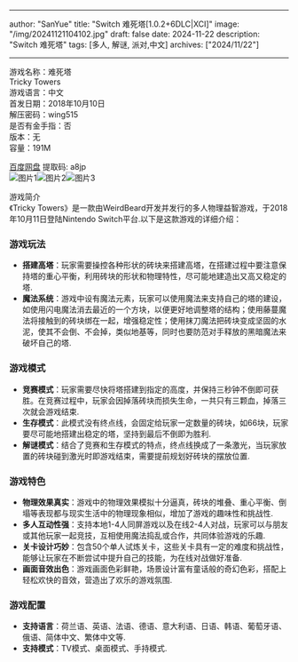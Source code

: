 
---
author: "SanYue"
title: "Switch 难死塔[1.0.2+6DLC|XCI]"
image: "/img/20241121104102.jpg"
draft: false
date: 2024-11-22
description: "Switch 难死塔"
tags: [多人, 解谜, 派对,中文]
archives: ["2024/11/22"]

---

游戏名称：难死塔   
Tricky Towers    
游戏语言：中文  
首发日期：2018年10月10日  
解压密码：wing515  
是否有金手指：否  
版本：无   
容量：191M

[百度网盘](https://pan.baidu.com/s/1mIMdZzOgV5RNQlgHNaryJA) 提取码: a8jp  
![图片1](/img/a1689a.jpg)![图片2](/img/ac69b0.jpg)![图片3](/img/aeb6fe.jpg)  

游戏简介  
《Tricky Towers》是一款由WeirdBeard开发并发行的多人物理益智游戏，于2018年10月11日登陆Nintendo Switch平台.以下是这款游戏的详细介绍：

### 游戏玩法
- **搭建高塔**：玩家需要操控各种形状的砖块来搭建高塔，在搭建过程中要注意保持塔的重心平衡，利用砖块的形状和物理特性，尽可能地建造出又高又稳定的塔.
- **魔法系统**：游戏中设有魔法元素，玩家可以使用魔法来支持自己的塔的建设，如使用闪电魔法消去最近的一个方块，以便更好地调整塔的结构；使用藤蔓魔法将接触到的砖块绑在一起，增强稳定性；使用抹刀魔法把砖块变成坚固的水泥，使其不会倒、不会掉，类似地基等，同时也要防范对手释放的黑暗魔法来破坏自己的塔.

### 游戏模式
- **竞赛模式**：玩家需要尽快将塔搭建到指定的高度，并保持三秒钟不倒即可获胜。在竞赛过程中，玩家会因掉落砖块而损失生命，一共只有三颗血，掉落三次就会游戏结束.
- **生存模式**：此模式没有终点线，会固定给玩家一定数量的砖块，如66块，玩家要尽可能地搭建出稳定的塔，坚持到最后不倒即为胜利.
- **解谜模式**：结合了竞赛和生存模式的特点，终点线换成了一条激光，当玩家放置的砖块碰到激光时即游戏结束，需要提前规划好砖块的摆放位置.

### 游戏特色
- **物理效果真实**：游戏中的物理效果模拟十分逼真，砖块的堆叠、重心平衡、倒塌等表现都与现实生活中的物理现象相似，增加了游戏的趣味性和挑战性.
- **多人互动性强**：支持本地1-4人同屏游戏以及在线2-4人对战，玩家可以与朋友或其他玩家一起竞技，互相使用魔法捣乱或合作，共同体验游戏的乐趣.
- **关卡设计巧妙**：包含50个单人试炼关卡，这些关卡具有一定的难度和挑战性，能够让玩家在不断尝试中提升自己的技能，为在线对战做好准备.
- **画面音效出色**：游戏画面色彩鲜艳，场景设计富有童话般的奇幻色彩，搭配上轻松欢快的音效，营造出了欢乐的游戏氛围.

### 游戏配置
- **支持语言**：荷兰语、英语、法语、德语、意大利语、日语、韩语、葡萄牙语、俄语、简体中文、繁体中文等.
- **支持模式**：TV模式、桌面模式、手持模式.
